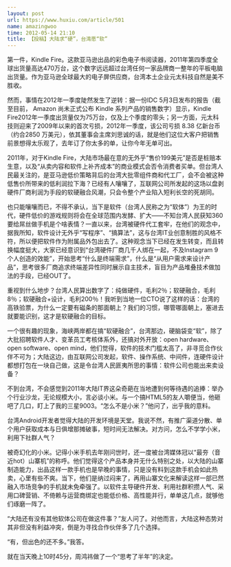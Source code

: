 ```yaml
---
layout: post
url: https://www.huxiu.com/article/501
name: amazingwoo
time: 2012-05-14 21:10
title: 【投稿】大陆求“硬”，台湾愿“软”
---
```

第一件，Kindle Fire。这款亚马逊出品的彩色电子书阅读器，2011年第四季度全球出货量高达470万台，这个数字远远超过台湾任何一家品牌商一整年的平板电脑出货量。作为亚马逊全球最大的电子屏供应商，台湾本土企业元太科技自然是美不胜收。

然而，事情在2012年一季度陡然发生了逆转：据一份IDC 5月3日发布的报告（截至目前， Amazon 尚未正式公布 Kindle 系列产品的销售数字）显示，Kindle Fire2012年一季度出货量仅为75万台，仅及上个季度的零头；另一方面，元太科技则迎来了2009年以来的首次亏损，2012年一季度，该公司亏损 8.38 亿新台币（约合2850 万美元），依其董事会主席刘思诚的话，就是他们这位大客户把销售前景想得太乐观了，去年订了你太多的单，让你今年无单可出。

2011年，对于Kindle Fire，大陆市场最在意的无外乎“售价199美元”是否是桩赔本生意，以及“从卖内容和软件上补齐成本”的商业模式会否令消费者买单。但台湾人民最关注的，是亚马逊低价策略背后的台湾大批零组件商和代工厂，会不会被这种低售价所带来的低利润拉下海？已经有人嚷嚷了，互联网公司所发起的这场以盘剥硬件厂商利润为手段的软硬融合风潮，只会令整个产业陷入短利长空的死胡同。

也只能嚷嚷而已，不得不承认，当下是软件（台湾人民称之为“软体”）为王的时代，硬件低价的游戏规则将会在全球范围内发酵、扩大——不知台湾人民获知360要给屌丝做手机是个啥表情？一直以来，台湾被硬件代工套牢，在他们的观念中，据我所知，软件设计无外乎“写程序”、“搞算法”，这与台湾IT业创意制胜的风格不符，所以便把软件作为附属品外包出去了。这种观念当下已经在发生转变，而且转换幅度挺大，大家已经意识到“台湾硬件厂商几千人绑在一起，不及Instagram 9个人创造的效能”，开始思考“什么是终端需求”，什么是“从用户需求来设计产品”，思考很多厂商追求终端差异性同时展示自主技术，盲目为产品堆叠技术做加法的手段，已经OUT了。

重视到什么地步？台湾人民算出数字了：纯做硬件，毛利2％；软硬融合，毛利8％；软硬融合+设计，毛利200％！我听到当地一位CTO说了这样的话：台湾的高铁验票，为什么一定要有磁条的那面朝上？我们的习惯，哪管哪面朝上，塞进去就要能识别，这才是软硬融合的目标。

一个很有趣的现象，海峡两岸都在搞“软硬融合”，台湾那边，硬脑袋变“软”，除了大批招聘软件人才、变革员工考核体系外，还搞对外开放：open hardware、open software、open mind，他们觉得，软件的技术门槛太高了，非寻觅合作伙伴不可为；大陆这边，由互联网公司发起，软件、操作系统、中间件，连硬件设计都想打包在一块自己做，这是令台湾人民匪夷所思的事情：软件公司也能出来卖设备？

不到台湾，不会感觉到2011年大陆IT界这朵奇葩在当地遭到何等待遇的追捧：举办个行业沙龙，无论规模大小，言必谈小米。与一个搞HTML5的友人嚼便当，他砸吧了几口，盯上了我的三星9003。“怎么不是小米？”他问了，出乎我的意料。

台湾Android开发者觉得大陆的开发环境是天堂。我说不然，有推广渠道分散、单个用户获取成本与日俱增那摊破事，短时间无法解决。对方问，怎么不学学小米，利用下社群人气？

被奇幻化的小米。记得小米手机去年刚问世时，还一度被台湾媒体冠以“最夯（音近hot）山寨机”的称呼。他们觉得这个产品本身并无什么特别之处，以大陆的山寨制造能力，出品这样一款手机也是早晚的事情，只是没有料到这款手机会如此热卖，心里有些不爽。当下，他们是纳过闷来了，再用山寨文化来解读这样一部已然融入市场竞争的手机就未免牵强了。以软件主导硬件开发、利用社群积攒人气、采用口碑营销、不倚赖与运营商绑定也能低价格、高性能并行，单单这几点，就够他们琢磨一阵了。

“大陆还有没有其他软体公司在做这件事？”友人问了。对他而言，大陆这种态势对其非但没有利益冲突，倒是为寻找合作伙伴多了几个选择。

“有，但出色的还不多。”我答。

就在当天晚上10时45分，周鸿祎做了一个“思考了半年”的决定。

